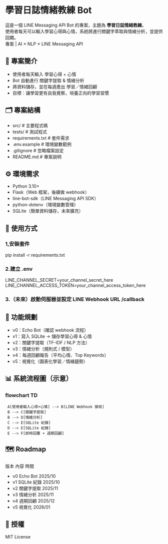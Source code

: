 # 學習日誌情緒教練 Bot

這是一個 LINE Messaging API Bot 的專案，主題為 **學習日誌情緒教練**。  
使用者每天可以輸入學習心得與心情，系統將進行關鍵字萃取與情緒分析，並提供回饋。  
專案 | AI × NLP × LINE Messaging API


## 📌 專案簡介
- 使用者每天輸入 學習心得 + 心情
- Bot 自動進行 關鍵字提取 & 情緒分析
- 將資料儲存，並在每週產出 學習／情緒回顧
- 目標：讓學習更有自我覺察，培養正向的學習習慣


## 🗂️ 專案結構
- src/               # 主要程式碼
- tests/             # 測試程式
- requirements.txt   # 套件需求
- .env.example       # 環境變數範例
- .gitignore         # 忽略檔案設定
- README.md          # 專案說明


## ⚙️ 環境需求
- Python 3.10+
- Flask（Web 框架，後續做 webhook）
- line-bot-sdk（LINE Messaging API SDK）
- python-dotenv（環境變數管理）
- SQLite（簡單資料儲存，未來擴充）


## 🚀 使用方式
### 1,安裝套件
pip install -r requirements.txt

### 2.建立 .env
LINE_CHANNEL_SECRET=your_channel_secret_here
LINE_CHANNEL_ACCESS_TOKEN=your_channel_access_token_here

### 3.（未來）啟動伺服器並設定 LINE Webhook URL /callback


## 🧩 功能規劃
- v0：Echo Bot（確認 webhook 流程）
- v1：寫入 SQLite → 儲存學習心得 & 心情
- v2：關鍵字提取（TF-IDF / NLP 方法）
- v3：情緒分析（規則式 / 模型）
- v4：每週回顧報告（平均心情、Top Keywords）
- v5：視覺化（圖表化學習／情緒趨勢）


## 📊 系統流程圖（示意）
### flowchart TD
     A[使用者輸入心得+心情] --> B[LINE Webhook 接收]
     B --> C[關鍵字提取]
     B --> D[情緒分析]
     C --> E[SQLite 紀錄]
     D --> E[SQLite 紀錄]
     E --> F[即時回覆 + 週期回顧]

    
 ## 🗺️ Roadmap
 ### 
   版本  內容          時間     
 - v0   Echo Bot     2025/10 
 - v1   SQLite 紀錄   2025/10 
 - v2   關鍵字提取     2025/11 
 - v3   情緒分析       2025/11 
 - v4   週期回顧       2025/12 
 - v5   視覺化         2026/01 


## 📖 授權
MIT License


